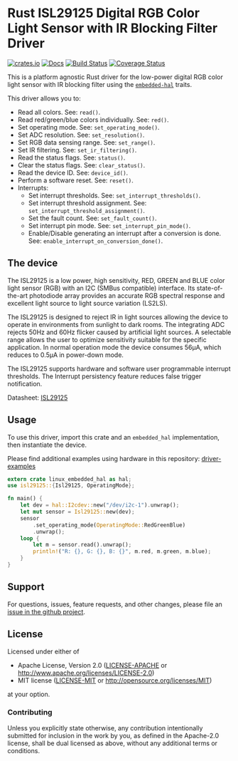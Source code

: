 # Rust ISL29125 Digital RGB Color Light Sensor with IR Blocking Filter Driver

[![crates.io](https://img.shields.io/crates/v/isl29125.svg)](https://crates.io/crates/isl29125)
[![Docs](https://docs.rs/isl29125/badge.svg)](https://docs.rs/isl29125)
[![Build Status](https://github.com/eldruin/isl29125-rs/workflows/Build/badge.svg)](https://github.com/eldruin/isl29125-rs/actions?query=workflow%3ABuild)
[![Coverage Status](https://coveralls.io/repos/github/eldruin/isl29125-rs/badge.svg?branch=master)](https://coveralls.io/github/eldruin/isl29125-rs?branch=master)

This is a platform agnostic Rust driver for the low-power digital RGB color
light sensor with IR blocking filter using the [`embedded-hal`] traits.

This driver allows you to:
- Read all colors. See: `read()`.
- Read red/green/blue colors individually. See: `red()`.
- Set operating mode. See: `set_operating_mode()`.
- Set ADC resolution. See: `set_resolution()`.
- Set RGB data sensing range. See: `set_range()`.
- Set IR filtering. See: `set_ir_filtering()`.
- Read the status flags. See: `status()`.
- Clear the status flags. See: `clear_status()`.
- Read the device ID. See: `device_id()`.
- Perform a software reset. See: `reset()`.
- Interrupts:
    - Set interrupt thresholds. See: `set_interrupt_thresholds()`.
    - Set interrupt threshold assignment. See: `set_interrupt_threshold_assignment()`.
    - Set the fault count. See: `set_fault_count()`.
    - Set interrupt pin mode. See: `set_interrupt_pin_mode()`.
    - Enable/Disable generating an interrupt after a conversion is done. See: `enable_interrupt_on_conversion_done()`.

<!-- TODO
[Introductory blog post]()
-->

## The device

The ISL29125 is a low power, high sensitivity, RED, GREEN and BLUE color
light sensor (RGB) with an I2C (SMBus compatible) interface. Its
state-of-the-art photodiode array provides an accurate RGB spectral
response and excellent light source to light source variation (LS2LS).

The ISL29125 is designed to reject IR in light sources allowing the device
to operate in environments from sunlight to dark rooms. The integrating
ADC rejects 50Hz and 60Hz flicker caused by artificial light sources.
A selectable range allows the user to optimize sensitivity suitable for
the specific application. In normal operation mode the device consumes
56μA, which reduces to 0.5μA in power-down mode.

The ISL29125 supports hardware and software user programmable interrupt
thresholds. The Interrupt persistency feature reduces false trigger
notification.

Datasheet: [ISL29125](https://www.renesas.com/eu/en/www/doc/datasheet/isl29125.pdf)


## Usage

To use this driver, import this crate and an `embedded_hal` implementation,
then instantiate the device.

Please find additional examples using hardware in this repository: [driver-examples]

[driver-examples]: https://github.com/eldruin/driver-examples

```rust
extern crate linux_embedded_hal as hal;
use isl29125::{Isl29125, OperatingMode};

fn main() {
    let dev = hal::I2cdev::new("/dev/i2c-1").unwrap();
    let mut sensor = Isl29125::new(dev);
    sensor
        .set_operating_mode(OperatingMode::RedGreenBlue)
        .unwrap();
    loop {
        let m = sensor.read().unwrap();
        println!("R: {}, G: {}, B: {}", m.red, m.green, m.blue);
    }
}
```

## Support

For questions, issues, feature requests, and other changes, please file an
[issue in the github project](https://github.com/eldruin/isl29125-rs/issues).

## License

Licensed under either of

 * Apache License, Version 2.0 ([LICENSE-APACHE](LICENSE-APACHE) or
   http://www.apache.org/licenses/LICENSE-2.0)
 * MIT license ([LICENSE-MIT](LICENSE-MIT) or
   http://opensource.org/licenses/MIT)

at your option.

### Contributing

Unless you explicitly state otherwise, any contribution intentionally submitted
for inclusion in the work by you, as defined in the Apache-2.0 license, shall
be dual licensed as above, without any additional terms or conditions.

[`embedded-hal`]: https://github.com/rust-embedded/embedded-hal
